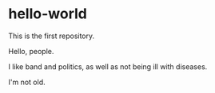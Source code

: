 # hello-world
This is the first repository.

Hello, people.

I like band and politics, as well as not being ill with diseases.

I'm not old.
